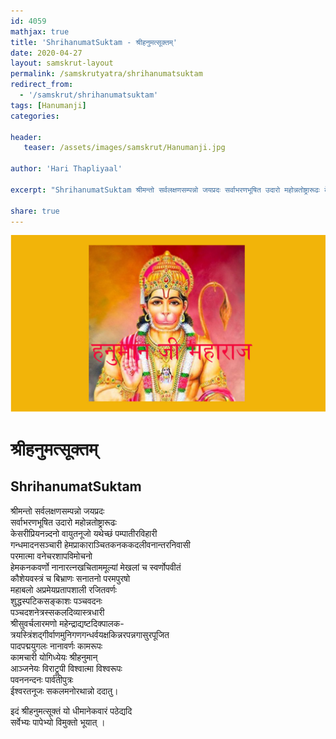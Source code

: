 ```yaml
---
id: 4059    
mathjax: true    
title: 'ShrihanumatSuktam - श्रीहनुमत्सूक्तम्'    
date: 2020-04-27    
layout: samskrut-layout 
permalink: /samskrutyatra/shrihanumatsuktam
redirect_from: 
  - '/samskrut/shrihanumatsuktam'
tags: [Hanumanji]    
categories:    
    
header:    
   teaser: /assets/images/samskrut/Hanumanji.jpg    
    
author: 'Hari Thapliyaal'    
    
excerpt: "ShrihanumatSuktam श्रीमन्तो सर्वलक्षणसम्पन्नो जयप्रदः सर्वाभरणभूषित उदारो महोन्नतोष्ट्रारूढः केसरीप्रियनन्न्दनो वायुतनूजो यथेच्छं पम्पातीरविहारी गन्धमादनसञ्चारी हेमप्राकाराञ्चितकनककदलीवनान्तरनिवासी परमात्मा वनेचरशापविमोचनो हेमकनकवर्णो नानारत्नखचिताममूल्यां मेखलां च स्वर्णोपवीतं कौशेयवस्त्रं च बिभ्राणः सनातनो परमपुरषो महाबलो अप्रमेयप्रतापशाली रजितवर्णः शुद्धस्पटिकसङ्काशः पञ्चवदनः पञ्चदशनेत्रस्सकलदिव्यास्त्रधारी श्रीसुवर्चलारमणो महेन्द्राद्यष्टदिक्पालक- त्रयस्त्रिंशद्गीर्वाणमुनिगणगन्धर्वयक्षकिन्नरपन्नगासुरपूजित पादपद्मयुगलः नानावर्णः कामरूपः कामचारी योगिध्येयः"
    
share: true    
---
```

![](/assets/images/samskrut/Hanumanji.jpg)    
    
# श्रीहनुमत्सूक्तम्    
## ShrihanumatSuktam    
    
श्रीमन्तो सर्वलक्षणसम्पन्नो जयप्रदः    
सर्वाभरणभूषित उदारो महोन्नतोष्ट्रारूढः    
केसरीप्रियनन्न्दनो वायुतनूजो यथेच्छं पम्पातीरविहारी    
गन्धमादनसञ्चारी हेमप्राकाराञ्चितकनककदलीवनान्तरनिवासी    
परमात्मा वनेचरशापविमोचनो    
हेमकनकवर्णो नानारत्नखचिताममूल्यां मेखलां च स्वर्णोपवीतं    
कौशेयवस्त्रं च बिभ्राणः सनातनो परमपुरषो    
महाबलो अप्रमेयप्रतापशाली रजितवर्णः    
शुद्धस्पटिकसङ्काशः पञ्चवदनः    
पञ्चदशनेत्रस्सकलदिव्यास्त्रधारी    
श्रीसुवर्चलारमणो महेन्द्राद्यष्टदिक्पालक-    
त्रयस्त्रिंशद्गीर्वाणमुनिगणगन्धर्वयक्षकिन्नरपन्नगासुरपूजित    
पादपद्मयुगलः नानावर्णः कामरूपः    
कामचारी योगिध्येयः श्रीहनुमान्    
आञ्जनेयः विराट्रूपी विश्वात्मा विश्वरूपः    
पवननन्दनः पार्वतीपुत्रः    
ईश्वरतनूजः सकलमनोरथान्नो ददातु।    
    
इदं श्रीहनुमत्सूक्तं यो धीमानेकवारं पठेद्यदि    
सर्वेभ्यः पापेभ्यो विमुक्तो भूयात् ।    
    
